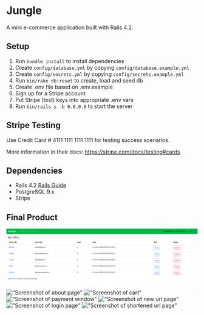 # Jungle

A mini e-commerce application built with Rails 4.2.


## Setup

1. Run `bundle install` to install dependencies
2. Create `config/database.yml` by copying `config/database.example.yml`
3. Create `config/secrets.yml` by copying `config/secrets.example.yml`
4. Run `bin/rake db:reset` to create, load and seed db
5. Create .env file based on .env.example
6. Sign up for a Stripe account
7. Put Stripe (test) keys into appropriate .env vars
8. Run `bin/rails s -b 0.0.0.0` to start the server

## Stripe Testing

Use Credit Card # 4111 1111 1111 1111 for testing success scenarios.

More information in their docs: <https://stripe.com/docs/testing#cards>

## Dependencies

* Rails 4.2 [Rails Guide](http://guides.rubyonrails.org/v4.2/)
* PostgreSQL 9.x
* Stripe

## Final Product

!["Screenshot of main page (logged-in)"](https://github.com/aal-brown/tinyapp/blob/master/docs/main-page-logged-in.png)
!["Screenshot of about page"]()
!["Screenshot of cart"]()
!["Screenshot of payment window"]()
!["Screenshot of new url page"]()
!["Screenshot of login page"]()
!["Screenshot of shortened url page"]()